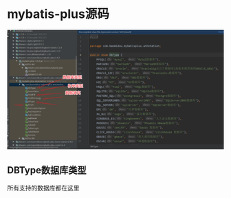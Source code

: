 # mybatis-plus源码



![image-20210503121600819](asserts/image-20210503121600819.png)

## DBType数据库类型

所有支持的数据库都在这里













































